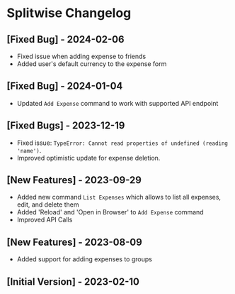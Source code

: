 # Splitwise Changelog

## [Fixed Bug] - 2024-02-06

- Fixed issue when adding expense to friends
- Added user's default currency to the expense form

## [Fixed Bug] - 2024-01-04

- Updated `Add Expense` command to work with supported API endpoint

## [Fixed Bugs] - 2023-12-19

- Fixed issue: `TypeError: Cannot read properties of undefined (reading 'name')`.
- Improved optimistic update for expense deletion.

## [New Features] - 2023-09-29

- Added new command `List Expenses` which allows to list all expenses, edit, and delete them
- Added 'Reload' and 'Open in Browser' to `Add Expense` command
- Improved API Calls

## [New Features] - 2023-08-09

- Added support for adding expenses to groups

## [Initial Version] - 2023-02-10
